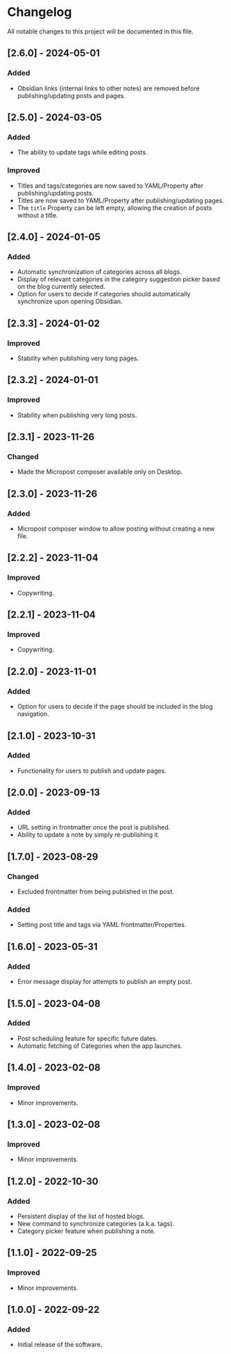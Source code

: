 # Changelog

All notable changes to this project will be documented in this file.

## [2.6.0] - 2024-05-01
### Added
- Obsidian links (internal links to other notes) are removed before publishing/updating posts and pages.

## [2.5.0] - 2024-03-05
### Added
- The ability to update tags while editing posts.
### Improved
- Titles and tags/categories are now saved to YAML/Property after publishing/updating posts.
- Titles are now saved to YAML/Property after publishing/updating pages.
- The `title` Property can be left empty, allowing the creation of posts without a title.

## [2.4.0] - 2024-01-05
### Added
- Automatic synchronization of categories across all blogs.
- Display of relevant categories in the category suggestion picker based on the blog currently selected.
- Option for users to decide if categories should automatically synchronize upon opening Obsidian.

## [2.3.3] - 2024-01-02
### Improved
- Stability when publishing very long pages.

## [2.3.2] - 2024-01-01
### Improved
- Stability when publishing very long posts.

## [2.3.1] - 2023-11-26
### Changed
- Made the Micropost composer available only on Desktop.

## [2.3.0] - 2023-11-26
### Added
- Micropost composer window to allow posting without creating a new file.

## [2.2.2] - 2023-11-04
### Improved
- Copywriting.

## [2.2.1] - 2023-11-04
### Improved
- Copywriting.

## [2.2.0] - 2023-11-01
### Added
- Option for users to decide if the page should be included in the blog navigation.

## [2.1.0] - 2023-10-31
### Added
- Functionality for users to publish and update pages.

## [2.0.0] - 2023-09-13
### Added
- URL setting in frontmatter once the post is published.
- Ability to update a note by simply re-publishing it.

## [1.7.0] - 2023-08-29
### Changed
- Excluded frontmatter from being published in the post.
### Added
- Setting post title and tags via YAML frontmatter/Properties.

## [1.6.0] - 2023-05-31
### Added
- Error message display for attempts to publish an empty post.

## [1.5.0] - 2023-04-08
### Added
- Post scheduling feature for specific future dates.
- Automatic fetching of Categories when the app launches.

## [1.4.0] - 2023-02-08
### Improved
- Minor improvements.

## [1.3.0] - 2023-02-08
### Improved
- Minor improvements.

## [1.2.0] - 2022-10-30
### Added
- Persistent display of the list of hosted blogs.
- New command to synchronize categories (a.k.a. tags).
- Category picker feature when publishing a note.

## [1.1.0] - 2022-09-25
### Improved
- Minor improvements.

## [1.0.0] - 2022-09-22
### Added
- Initial release of the software.
